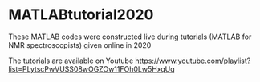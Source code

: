 # MATLABtutorial2020
These MATLAB codes were constructed live during tutorials (MATLAB for NMR spectroscopists) given online in 2020

The tutorials are available on Youtube https://www.youtube.com/playlist?list=PLytscPwVUSS08wOGZOw11FOh0Lw5HxqUq
